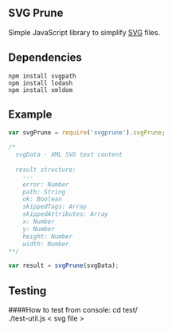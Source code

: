 SVG Prune
--
Simple JavaScript library to simplify [SVG](http://en.wikipedia.org/wiki/SVG) files.

Dependencies
---
```
npm install svgpath
npm install lodash
npm install xmldom
```
Example
---
```javascript
var svgPrune = require('svgprune').svgPrune;

/*
  svgData - XML SVG text content
  
  result structure:
    ---
    error: Number
    path: String
    ok: Boolean
    skippedTags: Array
    skippedAttributes: Array
    x: Number
    y: Number
    height: Number
    width: Number
**/

var result = svgPrune(svgData);
```
Testing
---

####How to test from console:
  cd test/<br/>
  ./test-util.js < svg file >

